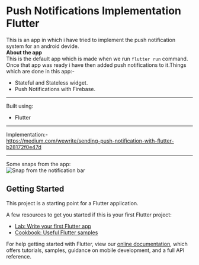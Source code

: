 # Push Notifications Implementation Flutter

This is an app in which i have tried to implement the push notification system for an android devide.<br>
**About the app**<br>
This is the default app which is made when we run ``` flutter run ```  command. Once that app was ready i have then added push notifications to it.Things which are done in this app:-
* Stateful and Stateless widget.
* Push Notifications with Firebase.
___
Built using:
* Flutter
___
Implementation:-<br>
https://medium.com/wewrite/sending-push-notification-with-flutter-b28172f0e47d
___
Some snaps from the app:<br>
![Snap from the notification bar](https://res.cloudinary.com/harshkumarkhatri/image/upload/v1595067950/readme%20images/push%20notification%20implementation/WhatsApp_Image_2020-07-18_at_3.39.21_PM_h1qtta.jpg)

## Getting Started

This project is a starting point for a Flutter application.

A few resources to get you started if this is your first Flutter project:

- [Lab: Write your first Flutter app](https://flutter.dev/docs/get-started/codelab)
- [Cookbook: Useful Flutter samples](https://flutter.dev/docs/cookbook)

For help getting started with Flutter, view our
[online documentation](https://flutter.dev/docs), which offers tutorials,
samples, guidance on mobile development, and a full API reference.
